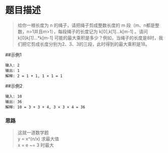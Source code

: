 # 题目描述
>给你一根长度为 n 的绳子，请把绳子剪成整数长度的 m 段（m、n都是整数，n>1并且m>1），每段绳子的长度记为 k[0],k[1]...k[m-1] 。请问 k[0]*k[1]*...*k[m-1] 可能的最大乘积是多少？例如，当绳子的长度是8时，我们把它剪成长度分别为2、3、3的三段，此时得到的最大乘积是18。

##示例1
```
输入: 2
输出: 1
解释: 2 = 1 + 1, 1 × 1 = 1
```
##示例2
```
输入: 10
输出: 36
解释: 10 = 3 + 3 + 4, 3 × 3 × 4 = 36
```

### 思路
>这就一道数学题 \
>y = x^(n/x) 求最大值 \
>x = e ~= 3 时最大